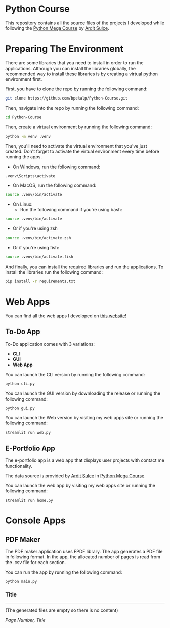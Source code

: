 # Python Course

This repository contains all the source files of the projects I developed while following the [Python Mega Course](https://www.udemy.com/course/the-python-mega-course) by [Ardit Sulce](https://www.linkedin.com/in/arditsulce).

# Preparing The Environment

There are some libraries that you need to install in order to run the applications. Although you can install the libraries globally, the recommended way to install these libraries is by creating a virtual python environment first.

First, you have to clone the repo by running the following command:

```bash
git clone https://github.com/bpekalp/Python-Course.git
```

Then, navigate into the repo by running the following command:

```bash
cd Python-Course
```

Then, create a virtual environment by running the following command:

```bash
python -m venv .venv
```

Then, you'll need to activate the virtual environment that you've just created. Don't forget to activate the virtual environment every time before running the apps.

- On Windows, run the following command:

```shell
.venv\Scripts\activate
```

- On MacOS, run the following command:

```bash
source .venv/bin/activate
```

- On Linux:
  - Run the following command if you're using bash:

```bash
source .venv/bin/activate
```

- Or if you're using zsh

```bash
source .venv/bin/activate.zsh
```

- Or if you're using fish:

```bash
source .venv/bin/activate.fish
```

And finally, you can install the required libraries and run the applications. To install the libraries run the following command:

```bash
pip install -r requirements.txt
```

# Web Apps

You can find all the web apps I developed on [this website!](https://gbp-py-webapps.streamlit.app/)

## To-Do App

To-Do application comes with 3 variations:

- **CLI**
- **GUI**
- **Web App**

You can launch the CLI version by running the following command:

```bash
python cli.py
```

You can launch the GUI version by downloading the release or running the following command:

```bash
python gui.py
```

You can launch the Web version by visiting my web apps site or running the following command:

```bash
streamlit run web.py
```

## E-Portfolio App

The e-portfolio app is a web app that displays user projects with contact me functionality.

The data source is provided by [Ardit Sulce](https://www.linkedin.com/in/arditsulce) in [Python Mega Course](https://www.udemy.com/course/the-python-mega-course)

You can launch the web app by visiting my web apps site or running the following command:

```bash
streamlit run home.py
```

# Console Apps

## PDF Maker

The PDF maker application uses FPDF library. The app generates a PDF file in following format. In the app, the allocated number of pages is read from the .csv file for each section.

You can run the app by running the following command:

```bash
python main.py
```

### Title

---

(The generated files are empty so there is no content)

_Page Number, Title_
